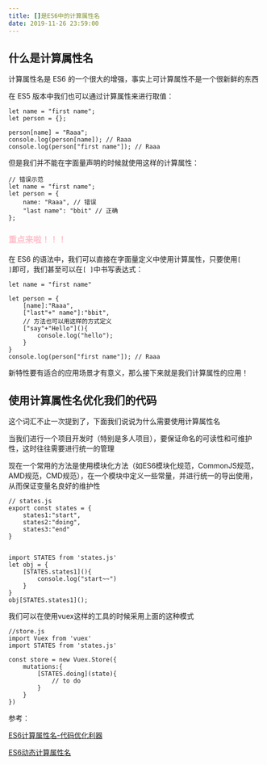 ```yaml
---
title: []是ES6中的计算属性名
date: 2019-11-26 23:59:00
---
```


## 什么是计算属性名

计算属性名是 ES6 的一个很大的增强，事实上可计算属性不是一个很新鲜的东西

在 ES5 版本中我们也可以通过计算属性来进行取值：
```
let name = "first name";
let person = {};

person[name] = "Raaa";
console.log(person[name]); // Raaa
console.log(person["first name"]); // Raaa
```
但是我们并不能在字面量声明的时候就使用这样的计算属性：
```
// 错误示范
let name = "first name";
let person = {
    name: "Raaa", // 错误
    "last name": "bbit" // 正确
};
```
### <font color="pink">重点来啦！！！</font>

在 ES6 的语法中，我们可以直接在字面量定义中使用计算属性，只要使用<code>[ ]</code>即可，我们甚至可以在<code>[ ]</code>中书写表达式：
```
let name = "first name"

let person = {
    [name]:"Raaa",
    ["last"+" name"]:"bbit",
    // 方法也可以用这样的方式定义
    ["say"+"Hello"](){
        console.log("hello");
    }
}
console.log(person["first name"]); // Raaa
```
新特性要有适合的应用场景才有意义，那么接下来就是我们计算属性的应用！

## 使用计算属性名优化我们的代码
这个词汇不止一次提到了，下面我们说说为什么需要使用计算属性名

当我们进行一个项目开发时（特别是多人项目），要保证命名的可读性和可维护性，这时往往需要进行统一的管理

现在一个常用的方法是使用模块化方法（如ES6模块化规范，CommonJS规范，AMD规范，CMD规范），在一个模块中定义一些常量，并进行统一的导出使用，从而保证变量名良好的维护性
```
// states.js
export const states = {
    states1:"start",
    states2:"doing",
    states3:"end"
}


import STATES from 'states.js'
let obj = {
    [STATES.states1](){
        console.log("start~~")
    }
}
obj[STATES.states1]();
```
我们可以在使用vuex这样的工具的时候采用上面的这种模式
```
//store.js
import Vuex from 'vuex'
import STATES from 'states.js'

const store = new Vuex.Store({
    mutations:{
        [STATES.doing](state){
            // to do
        }
    }
})
```


参考：

[ES6计算属性名-代码优化利器](https://blog.csdn.net/github_39457740/article/details/89714560)

[ES6动态计算属性名](https://www.cnblogs.com/mengfangui/p/9150458.html)
